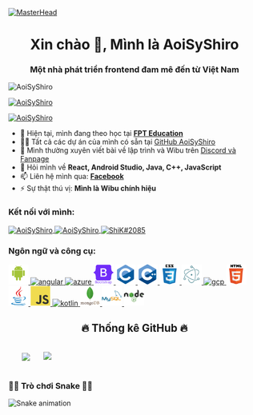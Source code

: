 [![MasterHead](https://1.bp.blogspot.com/-7A4WynwLsMw/XbBpCXG8fHI/AAAAAAAAMt4/uOa1bpLskYgrwGbllhSu2SDj_Mig8SXJQCLcBGAsYHQ/s1600/2000_600px.gif)](https://rishavchanda.io)

<h1 align="center">Xin chào 👋, Mình là AoiSyShiro</h1>
<h3 align="center">Một nhà phát triển frontend đam mê đến từ Việt Nam</h3>

<p align="left"> 
  <img src="https://komarev.com/ghpvc/?username=AoiSyShiro&label=Lượt%20xem%20trang%20cá%20nhân&color=0e75b6&style=flat" alt="AoiSyShiro" /> 
</p>

<p align="left"> 
  <a href="https://github.com/ryo-ma/github-profile-trophy">
    <img src="https://github-profile-trophy.vercel.app/?username=AoiSyShiro" alt="AoiSyShiro" />
  </a> 
</p>

<p align="left"> 
  <a href="https://twitter.com/shikiuto" target="blank">
    <img src="https://img.shields.io/twitter/follow/AoiSyShiro?logo=twitter&style=for-the-badge" alt="AoiSyShiro" />
  </a> 
</p>

- 🌱 Hiện tại, mình đang theo học tại [**FPT Education**](https://caodang.fpt.edu.vn/)
- 👨‍💻 Tất cả các dự án của mình có sẵn tại [GitHub AoiSyShiro](https://github.com/AoiSyShiro)
- 📝 Mình thường xuyên viết bài về lập trình và Wibu trên [Discord và Fanpage](https://www.facebook.com/AoiSyShiro)
- 💬 Hỏi mình về **React, Android Studio, Java, C++, JavaScript**
- 📫 Liên hệ mình qua: [**Facebook**](https://www.facebook.com/AoiSyShiro)
- ⚡ Sự thật thú vị: **Mình là Wibu chính hiệu**

<h3 align="left">Kết nối với mình:</h3>
<p align="left">
  <a href="https://x.com/AoiSyShiro" target="blank">
    <img align="center" src="https://raw.githubusercontent.com/rahuldkjain/github-profile-readme-generator/master/src/images/icons/Social/twitter.svg" alt="AoiSyShiro" height="30" width="40" />
  </a>
  <a href="https://www.facebook.com/AoiSyShiro" target="blank">
    <img align="center" src="https://raw.githubusercontent.com/rahuldkjain/github-profile-readme-generator/master/src/images/icons/Social/facebook.svg" alt="AoiSyShiro" height="30" width="40" />
  </a>
  <a href="https://discord.gg/i210" target="blank">
    <img align="center" src="https://raw.githubusercontent.com/rahuldkjain/github-profile-readme-generator/master/src/images/icons/Social/discord.svg" alt="ShiK#2085" height="30" width="40" />
  </a>
</p>

<h3 align="left">Ngôn ngữ và công cụ:</h3>
<p align="left"> 
  <a href="https://developer.android.com" target="_blank" rel="noreferrer"> 
    <img src="https://raw.githubusercontent.com/devicons/devicon/master/icons/android/android-original-wordmark.svg" alt="android" width="40" height="40"/> 
  </a> 
  <a href="https://angular.io" target="_blank" rel="noreferrer"> 
    <img src="https://angular.io/assets/images/logos/angular/angular.svg" alt="angular" width="40" height="40"/> 
  </a> 
  <a href="https://azure.microsoft.com/en-in/" target="_blank" rel="noreferrer"> 
    <img src="https://www.vectorlogo.zone/logos/microsoft_azure/microsoft_azure-icon.svg" alt="azure" width="40" height="40"/> 
  </a> 
  <a href="https://getbootstrap.com" target="_blank" rel="noreferrer"> 
    <img src="https://raw.githubusercontent.com/devicons/devicon/master/icons/bootstrap/bootstrap-plain-wordmark.svg" alt="bootstrap" width="40" height="40"/> 
  </a> 
  <a href="https://www.cprogramming.com/" target="_blank" rel="noreferrer"> 
    <img src="https://raw.githubusercontent.com/devicons/devicon/master/icons/c/c-original.svg" alt="c" width="40" height="40"/> 
  </a> 
  <a href="https://www.w3schools.com/cpp/" target="_blank" rel="noreferrer"> 
    <img src="https://raw.githubusercontent.com/devicons/devicon/master/icons/cplusplus/cplusplus-original.svg" alt="cplusplus" width="40" height="40"/> 
  </a> 
  <a href="https://www.w3schools.com/css/" target="_blank" rel="noreferrer"> 
    <img src="https://raw.githubusercontent.com/devicons/devicon/master/icons/css3/css3-original-wordmark.svg" alt="css3" width="40" height="40"/> 
  </a> 
  <a href="https://www.electronjs.org" target="_blank" rel="noreferrer"> 
    <img src="https://raw.githubusercontent.com/devicons/devicon/master/icons/electron/electron-original.svg" alt="electron" width="40" height="40"/> 
  </a> 
  <a href="https://cloud.google.com" target="_blank" rel="noreferrer"> 
    <img src="https://www.vectorlogo.zone/logos/google_cloud/google_cloud-icon.svg" alt="gcp" width="40" height="40"/> 
  </a> 
  <a href="https://www.w3.org/html/" target="_blank" rel="noreferrer"> 
    <img src="https://raw.githubusercontent.com/devicons/devicon/master/icons/html5/html5-original-wordmark.svg" alt="html5" width="40" height="40"/> 
  </a> 
  <a href="https://www.java.com" target="_blank" rel="noreferrer"> 
    <img src="https://raw.githubusercontent.com/devicons/devicon/master/icons/java/java-original.svg" alt="java" width="40" height="40"/> 
  </a> 
  <a href="https://developer.mozilla.org/en-US/docs/Web/JavaScript" target="_blank" rel="noreferrer"> 
    <img src="https://raw.githubusercontent.com/devicons/devicon/master/icons/javascript/javascript-original.svg" alt="javascript" width="40" height="40"/> 
  </a> 
  <a href="https://kotlinlang.org" target="_blank" rel="noreferrer"> 
    <img src="https://www.vectorlogo.zone/logos/kotlinlang/kotlinlang-icon.svg" alt="kotlin" width="40" height="40"/> 
  </a> 
  <a href="https://www.mongodb.com/" target="_blank" rel="noreferrer"> 
    <img src="https://raw.githubusercontent.com/devicons/devicon/master/icons/mongodb/mongodb-original-wordmark.svg" alt="mongodb" width="40" height="40"/> 
  </a> 
  <a href="https://www.mysql.com/" target="_blank" rel="noreferrer"> 
    <img src="https://raw.githubusercontent.com/devicons/devicon/master/icons/mysql/mysql-original-wordmark.svg" alt="mysql" width="40" height="40"/> 
  </a> 
  <a href="https://nodejs.org" target="_blank" rel="noreferrer"> 
    <img src="https://raw.githubusercontent.com/devicons/devicon/master/icons/nodejs/nodejs-original-wordmark.svg" alt="nodejs" width="40" height="40"/> 
  </a> 
</p>

<h2 align="center">🔥 Thống kê GitHub 🔥</h2>
<br>
<div align="center">
  <a href="#" title="AoiSyShiro">
    <img width="315" align="center" src="https://github-readme-stats.vercel.app/api/top-langs/?username=AoiSyShiro&hide=c%23,powershell,Mathematica,Ruby,Objective-C,Objective-C%2b%2b,Cuda&title_color=61dafb&text_color=ffffff&icon_color=61dafb&bg_color=20232a&langs_count=8&layout=compact&border_color=61dafb&hide_border=true" />
  </a>
  <a href="#" title="AoiSyShiro">
    <img align="right" width="434" src="https://github-readme-stats.vercel.app/api?username=AoiSyShiro&show_icons=true&theme=react&border_color=61dafb&hide_border=true" />
  </a>
</div>

<br>

### 🐍🐍 Trò chơi Snake 🐍🐍
![Snake animation](https://github.com/ooalberto/github-contribution-grid-snake.svg/blob/main/github-contribution-grid-snake.svg)
